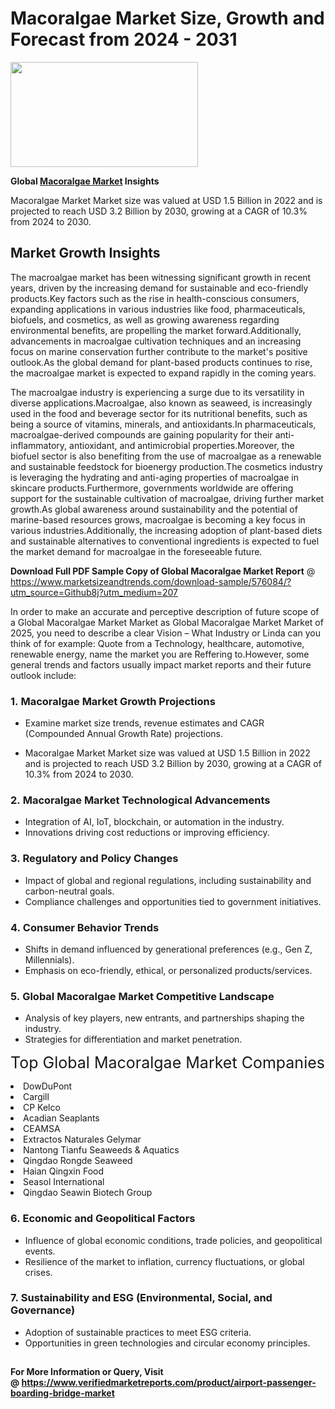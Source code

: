 <H1>Macoralgae Market Size, Growth and Forecast from 2024 - 2031</H1><img class="aligncenter size-medium wp-image-584254" src="https://thirdeyenews.in/wp-content/uploads/2024/09/Global-Market-Research-300x168.jpeg" alt="" width="300" height="168" /><p><strong>Global&nbsp;<a href="https://www.marketsizeandtrends.com/download-sample/576084/?utm_source=Github8j?utm_medium=207">Macoralgae Market</a> Insights</strong></p><p>Macoralgae Market Market size was valued at USD 1.5 Billion in 2022 and is projected to reach USD 3.2 Billion by 2030, growing at a CAGR of 10.3% from 2024 to 2030.</p><p><h2>Market Growth Insights</h2> <p>The macroalgae market has been witnessing significant growth in recent years, driven by the increasing demand for sustainable and eco-friendly products.Key factors such as the rise in health-conscious consumers, expanding applications in various industries like food, pharmaceuticals, biofuels, and cosmetics, as well as growing awareness regarding environmental benefits, are propelling the market forward.Additionally, advancements in macroalgae cultivation techniques and an increasing focus on marine conservation further contribute to the market's positive outlook.As the global demand for plant-based products continues to rise, the macroalgae market is expected to expand rapidly in the coming years.</p> <p>The macroalgae industry is experiencing a surge due to its versatility in diverse applications.Macroalgae, also known as seaweed, is increasingly used in the food and beverage sector for its nutritional benefits, such as being a source of vitamins, minerals, and antioxidants.In pharmaceuticals, macroalgae-derived compounds are gaining popularity for their anti-inflammatory, antioxidant, and antimicrobial properties.Moreover, the biofuel sector is also benefiting from the use of macroalgae as a renewable and sustainable feedstock for bioenergy production.The cosmetics industry is leveraging the hydrating and anti-aging properties of macroalgae in skincare products.Furthermore, governments worldwide are offering support for the sustainable cultivation of macroalgae, driving further market growth.As global awareness around sustainability and the potential of marine-based resources grows, macroalgae is becoming a key focus in various industries.Additionally, the increasing adoption of plant-based diets and sustainable alternatives to conventional ingredients is expected to fuel the market demand for macroalgae in the foreseeable future.<p><span class=""><strong>Download Full PDF Sample Copy of Global Macoralgae Market Report</strong> @ <a href="https://www.marketsizeandtrends.com/download-sample/576084/?utm_source=Github8j?utm_medium=207" target="_blank">https://www.marketsizeandtrends.com/download-sample/576084/?utm_source=Github8j?utm_medium=207</a></span></p><p>In order to make an accurate and perceptive description of future scope of a Global&nbsp;Macoralgae Market Market as Global&nbsp;Macoralgae Market Market of 2025, you need to describe a clear Vision &ndash; What Industry or Linda can you think of for example: Quote from a Technology, healthcare, automotive, renewable energy, name the market you are Reffering to.However, some general trends and factors usually impact market reports and their future outlook include:</p><h3>1.&nbsp;<strong>Macoralgae Market Growth Projections</strong></h3><ul><li>Examine market size trends, revenue estimates and CAGR (Compounded Annual Growth Rate) projections.</li><li><p>Macoralgae Market Market size was valued at USD 1.5 Billion in 2022 and is projected to reach USD 3.2 Billion by 2030, growing at a CAGR of 10.3% from 2024 to 2030.</p></li></ul><h3>2.&nbsp;<strong>Macoralgae Market Technological Advancements</strong></h3><ul><li>Integration of AI, IoT, blockchain, or automation in the industry.</li><li>Innovations driving cost reductions or improving efficiency.</li></ul><h3>3.&nbsp;<strong>Regulatory and Policy Changes</strong></h3><ul><li>Impact of global and regional regulations, including sustainability and carbon-neutral goals.</li><li>Compliance challenges and opportunities tied to government initiatives.</li></ul><h3>4.&nbsp;<strong>Consumer Behavior Trends</strong></h3><ul><li>Shifts in demand influenced by generational preferences (e.g., Gen Z, Millennials).</li><li>Emphasis on eco-friendly, ethical, or personalized products/services.</li></ul><h3>5.&nbsp;<strong>Global Macoralgae Market Competitive Landscape</strong></h3><ul><li>Analysis of key players, new entrants, and partnerships shaping the industry.</li><li>Strategies for differentiation and market penetration.</li></ul><p data-pm-slice="1 1 []"><span style="color: inherit; font-family: inherit; font-size: 25px;">Top Global Macoralgae Market Companies</span></p><div class="" data-test-id=""><p><li>DowDuPont</li><li> Cargill</li><li> CP Kelco</li><li> Acadian Seaplants</li><li> CEAMSA</li><li> Extractos Naturales Gelymar</li><li> Nantong Tianfu Seaweeds & Aquatics</li><li> Qingdao Rongde Seaweed</li><li> Haian Qingxin Food</li><li> Seasol International</li><li> Qingdao Seawin Biotech Group</li></p></div><h3>6.&nbsp;<strong>Economic and Geopolitical Factors</strong></h3><ul><li>Influence of global economic conditions, trade policies, and geopolitical events.</li><li>Resilience of the market to inflation, currency fluctuations, or global crises.</li></ul><h3>7.&nbsp;<strong>Sustainability and ESG (Environmental, Social, and Governance)</strong></h3><ul><li>Adoption of sustainable practices to meet ESG criteria.</li><li>Opportunities in green technologies and circular economy principles.</li></ul><h2><strong style="font-size: 14px;">For More Information or Query, Visit @&nbsp;</strong><a style="background-color: #ffffff; font-size: 14px;" href="https://www.marketsizeandtrends.com/report/macoralgae-market/" target="_blank">https://www.verifiedmarketreports.com/product/airport-passenger-boarding-bridge-market</a></h2>